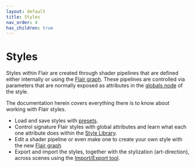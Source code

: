 ```yaml
---
layout: default
title: Styles
nav_order: 4
has_children: true
---
```


# Styles

Styles within Flair are created through shader pipelines that are defined either internally or using the [Flair graph](./graph).
These pipelines are controlled via parameters that are normally exposed as attributes in the [globals node](/flair/getting-started/globals/) of the style.

The documentation herein covers everything there is to know about working with Flair styles.
* Load and save styles with [presets](./presets).
* Control signature Flair styles with global attributes and learn what each one attribute does within the [Style Library](./library).
* Edit a shader pipeline or even make one to create your own style with the new [Flair graph](./graph)
* Export and import the styles, together with the stylization (art-direction), across scenes using the [Import/Export tool](./import-export).
